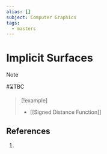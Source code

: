 ```yaml
---
alias: []
subject: Computer Graphics
tags:
  - masters
---
```

# Implicit Surfaces

>[!note]
> #⌛TBC 

> [!example]
> - [[Signed Distance Function]]

## References
1. 